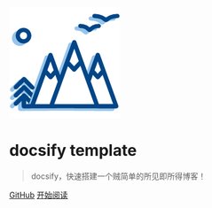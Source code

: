 <!-- 一些描述 -->
![logo](_media/site_logo.png ':no-zoom')

# docsify template 

> docsify，快速搭建一个贼简单的所见即所得博客！

[GitHub](<https://github.com/wulilh/wulilh.github.io>)
[开始阅读](README.md)

